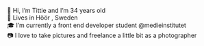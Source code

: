 👋 Hi, I’m Tittie and I’m 34 years old <br>
🏡 Lives in Höör , Sweden<br>
🎓 I’m currently a front end developer student @medieinstitutet<br>
📷 I love to take pictures and freelance a little bit as a photographer


<!---
tittieth/tittieth is a ✨ special ✨ repository because its `README.md` (this file) appears on your GitHub profile.
You can click the Preview link to take a look at your changes.
--->
